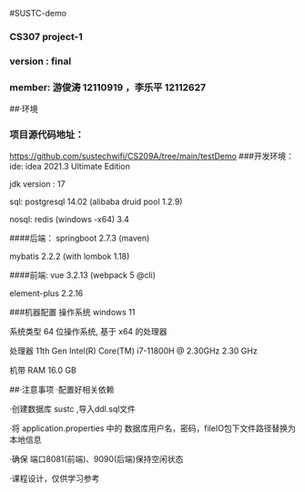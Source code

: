 #SUSTC-demo
###  CS307 project-1
### version : final
### member: 游俊涛 12110919 ，李乐平 12112627


##·环境
### 项目源代码地址：
https://github.com/sustechwifi/CS209A/tree/main/testDemo
###开发环境：
ide: idea 2021.3 Ultimate Edition

jdk version : 17

sql: postgresql 14.02  (alibaba druid pool 1.2.9)

nosql: redis (windows -x64) 3.4

####后端：
springboot 2.7.3 (maven)

mybatis 2.2.2  (with lombok 1.18)

####前端:
vue 3.2.13 (webpack 5 @cli)

element-plus 2.2.16

###机器配置
操作系统 windows 11 

系统类型	64 位操作系统, 基于 x64 的处理器

处理器	11th Gen Intel(R) Core(TM) i7-11800H @ 2.30GHz   2.30 GHz

机带 RAM	16.0 GB




##·注意事项
·配置好相关依赖

·创建数据库 sustc ,导入ddl.sql文件

·将 application.properties 中的 数据库用户名，密码，fileIO包下文件路径替换为本地信息

·确保 端口8081(前端)、9090(后端)保持空闲状态

·课程设计，仅供学习参考









